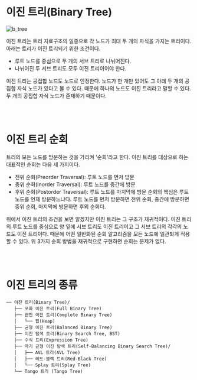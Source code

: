 # 이진 트리(Binary Tree)

![b_tree](https://github.com/kk2415/foundations/assets/79124915/6efb2f6b-918c-4814-a05a-a48bed009f72)

이진 트리는 트리 자료구조의 일종으로 각 노드가 최대 두 개의 자식을 가지는 트리이다. 아래는 트리가 이진 트리되기 위한 조건이다.
+ 루트 노드를 중심으로 두 개의 서브 트리로 나뉘어진다.
+ 나뉘어진 두 서브 트리도 모두 이진 트리이어야 한다.

이진 트리는 공집합 노드도 노드로 인정한다. 노드가 한 개만 있어도 그 아래 두 개의 공집합 자식 노드가 있다고 볼 수 있다. 때문에 하나의 노드도 이진 트리라고 말할 수 있다. 두 개의 공집합 자식 노드가 존재하기 때문이다.

<br/>
<br/>

# 이진 트리 순회
트리의 모든 노드를 방문하는 것을 가리켜 '순회'라고 한다.
이진 트리를 대상으로 하는 대표적인 순회는 다음 세 가지이다.
+ 전위 순회(Preorder Traversal): 루트 노드를 먼저 방문
+ 중위 순회(Inorder Traversal): 루트 노드를 중간에 방문
+ 후위 순회(Postorder Traversal): 루트 노드를 마지막에 방문
순회의 핵심은 루트 노드를 언제 방문하느냐다. 루트 노드를 먼저 방문하면 전위 순회, 중간에 방문하면 중위 순회, 마지막에 방문하면 후외 순회다.

위에서 이진 트리의 조건을 보면 알겠지만 이진 트리는 그 구조가 재귀적이다. 이진 트리의 루트 노드를 중심으로 양 옆에 서브 트리도 이진 트리이고 그 서브 트리의 각각의 노드도 이진 트리이다. 때문에 어떤 일반화된 순회 알고리즘을 모든 노드에 일관되게 적용할 수 있다. 위 3가지 순회 방법을 재귀적으로 구현하면 순회는 문제가 없다.

<br/>
<br/>

# 이진 트리의 종류

```
── 이진 트리(Binary Tree)/
   ├── 포화 이진 트리(Full Binary Tree)
   ├── 완전 이진 트리(Complete Binary Tree)
   │   └── 힙(Heap)
   ├── 균형 이진 트리(Balanced Binary Tree)
   ├── 이진 탐색 트리(Binary Search Tree, BST)
   ├── 수식 트리(Expression Tree)
   ├── 자기 균형 이진 탐색 트리(Self-Balancing Binary Search Tree)/
   │   ├── AVL 트리(AVL Tree)
   │   ├── 레드-블랙 트리(Red-Black Tree)
   │   └── Splay 트리(Splay Tree)
   └── Tango 트리 (Tango Tree)
```